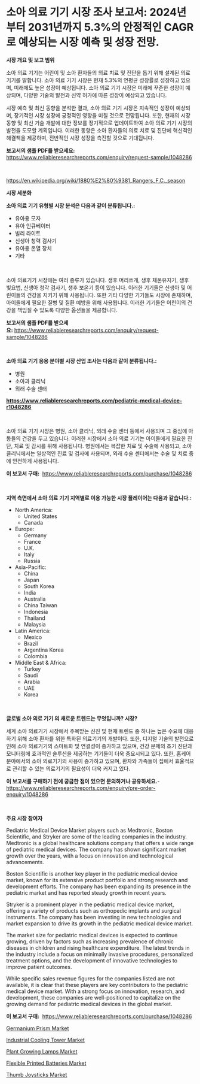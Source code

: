 <p><h1>소아 의료 기기 시장 조사 보고서: 2024년부터 2031년까지 5.3%의 안정적인 CAGR로 예상되는 시장 예측 및 성장 전망.</h1></p><p><strong>시장 개요 및 보고 범위</strong></p>
<p><p>소아 의료 기기는 어린이 및 소아 환자들의 의료 치료 및 진단을 돕기 위해 설계된 의료 기기를 말합니다. 소아 의료 기기 시장은 현재 5.3%의 연평균 성장률로 성장하고 있으며, 미래에도 높은 성장이 예상됩니다. 소아 의료 기기 시장은 미래에 꾸준한 성장이 예상되며, 다양한 기술의 발전과 신약 허가에 따른 성장이 예상되고 있습니다.</p><p>시장 예측 및 최신 동향을 분석한 결과, 소아 의료 기기 시장은 지속적인 성장이 예상되며, 장기적인 시장 성장에 긍정적인 영향을 미칠 것으로 전망됩니다. 또한, 현재의 시장 동향 및 최신 기술 개발에 대한 정보를 정기적으로 업데이트하여 소아 의료 기기 시장의 발전을 도모할 계획입니다. 이러한 동향은 소아 환자들의 의료 치료 및 진단에 혁신적인 해결책을 제공하며, 전반적인 시장 성장을 촉진할 것으로 기대됩니다.</p></p>
<p><strong>보고서의 샘플 PDF를 받으세요:</strong> <a href="https://www.reliableresearchreports.com/enquiry/request-sample/1048286">https://www.reliableresearchreports.com/enquiry/request-sample/1048286</a></p>
<p>&nbsp;</p>
<p><a href="https://en.wikipedia.org/wiki/1880%E2%80%9381_Rangers_F.C._season">https://en.wikipedia.org/wiki/1880%E2%80%9381_Rangers_F.C._season</a></p>
<p><strong>시장 세분화</strong></p>
<p><strong>소아 의료 기기 유형별 시장 분석은 다음과 같이 분류됩니다.:</strong></p>
<p><ul><li>유아용 모자</li><li>유아 인큐베이터</li><li>빌리 라이트</li><li>신생아 청력 검사기</li><li>유아용 온열 장치</li><li>기타</li></ul></p>
<p>&nbsp;</p>
<p><p>소아 의료기기 시장에는 여러 종류가 있습니다. 생후 머리쓰개, 생후 체온유지기, 생후 빛요법, 신생아 청각 검사기, 생후 보온기 등이 있습니다. 이러한 기기들은 신생아 및 어린이들의 건강을 지키기 위해 사용됩니다. 또한 기타 다양한 기기들도 시장에 존재하며, 아이들에게 필요한 질병 및 질환 예방을 위해 사용됩니다. 이러한 기기들은 어린이의 건강을 책임질 수 있도록 다양한 옵션들을 제공합니다.</p></p>
<p><strong>보고서의 샘플 PDF를 받으세요:</strong>&nbsp;<a href="https://www.reliableresearchreports.com/enquiry/request-sample/1048286">https://www.reliableresearchreports.com/enquiry/request-sample/1048286</a></p>
<p>&nbsp;</p>
<p><strong> 소아 의료 기기 응용 분야별 시장 산업 조사는 다음과 같이 분류됩니다.:</strong></p>
<p><ul><li>병원</li><li>소아과 클리닉</li><li>외래 수술 센터</li></ul></p>
<p><strong><a href="https://www.reliableresearchreports.com/pediatric-medical-device-r1048286">https://www.reliableresearchreports.com/pediatric-medical-device-r1048286</a></strong></p>
<p>&nbsp;</p>
<p><p>소아 의료 기기 시장은 병원, 소아 클리닉, 외래 수술 센터 등에서 사용되며 그 중심에 아동들의 건강을 두고 있습니다. 이러한 시장에서 소아 의료 기기는 아이들에게 필요한 진단, 치료 및 감시를 위해 사용됩니다. 병원에서는 복잡한 치료 및 수술에 사용되고, 소아 클리닉에서는 일상적인 진료 및 검사에 사용되며, 외래 수술 센터에서는 수술 및 치료 중에 안전하게 사용됩니다.</p></p>
<p><strong>이 보고서 구매:</strong>&nbsp; <a href="https://www.reliableresearchreports.com/purchase/1048286">https://www.reliableresearchreports.com/purchase/1048286</a></p>
<p>&nbsp;</p>
<p><strong>지역 측면에서 소아 의료 기기 지역별로 이용 가능한 시장 플레이어는 다음과 같습니다.:</strong></p>
<p><ul>
    <li>
        North America:
        <ul>
            <li>United States</li>
            <li>Canada</li>
        </ul>
    </li>
    <li>
        Europe:
        <ul>
            <li>Germany</li>
            <li>France</li>
            <li>U.K.</li>
            <li>Italy</li>
            <li>Russia</li>
        </ul>
    </li>
    <li>
        Asia-Pacific:
        <ul>
            <li>China</li>
            <li>Japan</li>
            <li>South Korea</li>
            <li>India</li>
            <li>Australia</li>
            <li>China Taiwan</li>
            <li>Indonesia</li>
            <li>Thailand</li>
            <li>Malaysia</li>
        </ul>
    </li>
    <li>
        Latin America:
        <ul>
            <li>Mexico</li>
            <li>Brazil</li>
            <li>Argentina Korea</li>
            <li>Colombia</li>
        </ul>
    </li>
    <li>
        Middle East & Africa:
        <ul>
            <li>Turkey</li>
            <li>Saudi</li>
            <li>Arabia</li>
            <li>UAE</li>
            <li>Korea</li>
        </ul>
    </li>
    </ul></p>
<p>&nbsp;</p>
<p><strong>글로벌 소아 의료 기기 의 새로운 트렌드는 무엇입니까? 시장?</strong></p>
<p><p>세계 소아 의료기기 시장에서 주목받는 신진 및 현재 트렌드 중 하나는 높은 수요에 대응하기 위해 소아 환자를 위한 특화된 의료기기의 개발이다. 또한, 디지털 기술의 발전으로 인해 소아 의료기기의 스마트화 및 연결성이 증가하고 있으며, 건강 문제의 초기 진단과 모니터링에 효과적인 솔루션을 제공하는 기기들이 더욱 중요시되고 있다. 또한, 홈케어 분야에서의 소아 의료기기의 사용이 증가하고 있으며, 환자와 가족들이 집에서 효율적으로 관리할 수 있는 의료기기의 필요성이 더욱 커지고 있다.</p></p>
<p><strong>이 보고서를 구매하기 전에 궁금한 점이 있으면 문의하거나 공유하세요.</strong>- <a href="https://www.reliableresearchreports.com/enquiry/pre-order-enquiry/1048286">https://www.reliableresearchreports.com/enquiry/pre-order-enquiry/1048286</a></p>
<p>&nbsp;</p>
<p><strong>주요 시장 참여자</strong></p>
<p><p>Pediatric Medical Device Market players such as Medtronic, Boston Scientific, and Stryker are some of the leading companies in the industry. Medtronic is a global healthcare solutions company that offers a wide range of pediatric medical devices. The company has shown significant market growth over the years, with a focus on innovation and technological advancements.</p><p>Boston Scientific is another key player in the pediatric medical device market, known for its extensive product portfolio and strong research and development efforts. The company has been expanding its presence in the pediatric market and has reported steady growth in recent years.</p><p>Stryker is a prominent player in the pediatric medical device market, offering a variety of products such as orthopedic implants and surgical instruments. The company has been investing in new technologies and market expansion to drive its growth in the pediatric medical device market.</p><p>The market size for pediatric medical devices is expected to continue growing, driven by factors such as increasing prevalence of chronic diseases in children and rising healthcare expenditure. The latest trends in the industry include a focus on minimally invasive procedures, personalized treatment options, and the development of innovative technologies to improve patient outcomes.</p><p>While specific sales revenue figures for the companies listed are not available, it is clear that these players are key contributors to the pediatric medical device market. With a strong focus on innovation, research, and development, these companies are well-positioned to capitalize on the growing demand for pediatric medical devices in the global market.</p></p>
<p><strong>이 보고서 구매:</strong>&nbsp;&nbsp;<a href="https://www.reliableresearchreports.com/purchase/1048286">https://www.reliableresearchreports.com/purchase/1048286</a></p>
<p><p><a href="https://medium.com/@janetvalentinh15/global-germanium-prism-market-exploring-market-share-market-trends-and-future-growth-247ab2c7ee08">Germanium Prism Market</a></p><p><a href="https://github.com/prosalinda88/Market-Research-Report-List-5/blob/main/industrial-cooling-tower-market.md">Industrial Cooling Tower Market</a></p><p><a href="https://github.com/NorbertYates/Market-Research-Report-List-6/blob/main/plant-growing-lamps-market.md">Plant Growing Lamps Market</a></p><p><a href="https://www.linkedin.com/pulse/global-flexible-printed-batteries-market-projected-grow-cagr-mzv3f">Flexible Printed Batteries Market</a></p><p><a href="https://issuu.com/reportprime-2/docs/thumb-joysticks-market-size-2030.pptx">Thumb Joysticks Market</a></p></p>